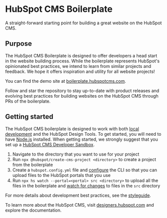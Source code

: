 HubSpot CMS Boilerplate
=======================

A straight-forward starting point for building a great website on the HubSpot CMS.

## Purpose  
The HubSpot CMS Boilerplate is designed to offer developers a head start in the website building process. While the boilerplate represents HubSpot's opinionated best practices, we intend to learn from similar projects and feedback. We hope it offers inspiration and utility for all website projects!

You can find the demo site at [boilerplate.hubspotcms.com](https://boilerplate.hubspotcms.com).

Follow and star the repository to stay up-to-date with product releases and evolving best practices for building websites on the HubSpot CMS through PRs of the boilerplate.

## Getting started

The HubSpot CMS boilerplate is designed to work with both [local development](https://designers.hubspot.com/docs/tools/local-development) and the HubSpot Design Tools. To get started, you will need to have [Node.js](https://nodejs.org) installed. When getting started, we strongly suggest that you set up a [HubSpot CMS Developer Sandbox](https://offers.hubspot.com/free-cms-developer-sandbox).

1. Navigate to the directory that you want to use for your project
1. Run `npx @hubspot/create-cms-project <directory>` to create a project from the boilerplate
1. Create a `hubspot.config.yml` file and [configure](https://designers.hubspot.com/docs/tools/local-development#2-set-up-your-configuration-file) the CLI so that you can upload files to the HubSpot portals that you use
1. Run `npx hs watch --portal=<portal> src <directory>` to upload all the files in the boilerplate and [watch for changes](https://designers.hubspot.com/docs/tools/local-development-reference#watch) to files in the `src` directory

For more details about development best practices, see the [styleguide](https://github.com/HubSpot/cms-theme-boilerplate/blob/master/STYLEGUIDE.md).

To learn more about the HubSpot CMS, visit [designers.hubspot.com](https://designers.hubspot.com) and explore the documentation.
